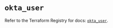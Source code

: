 # `okta_user`

Refer to the Terraform Registry for docs: [`okta_user`](https://registry.terraform.io/providers/okta/okta/4.15.0/docs/resources/user).
